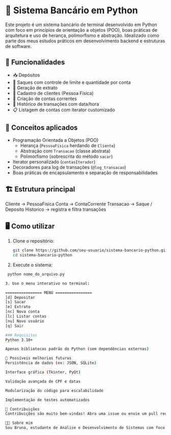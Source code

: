 # 💸 Sistema Bancário em Python

Este projeto é um sistema bancário de terminal desenvolvido em Python com foco em princípios de orientação a objetos (POO), boas práticas de arquitetura e uso de herança, polimorfismo e abstração. Idealizado como parte dos meus estudos práticos em desenvolvimento backend e estruturas de software.

## 🚀 Funcionalidades

- 📥 Depósitos
- 💸 Saques com controle de limite e quantidade por conta
- 📄 Geração de extrato
- 👤 Cadastro de clientes (Pessoa Física)
- 🏦 Criação de contas correntes
- 🧾 Histórico de transações com data/hora
- 📋 Listagem de contas com iterator customizado

## 🧠 Conceitos aplicados

- Programação Orientada a Objetos (POO)
  - Herança (`PessoaFisica` herdando de `Cliente`)
  - Abstração com `Transacao` (classe abstrata)
  - Polimorfismo (sobrescrita do método `sacar`)
- Iterator personalizado (`contasIterador`)
- Decoradores para log de transações (`@log_transacao`)
- Boas práticas de encapsulamento e separação de responsabilidades

## 🏗️ Estrutura principal

Cliente -> PessoaFisica
Conta -> ContaCorrente
Transacao -> Saque / Deposito
Historico -> registra e filtra transações


## 🖥️ Como utilizar

1. Clone o repositório:
   ```bash
   git clone https://github.com/seu-usuario/sistema-bancario-python.git
   cd sistema-bancario-python
   
2. Execute o sistema:
  ```bash
   python nome_do_arquivo.py

3. Use o menu interativo no terminal:

================ MENU ================
[d] Depositar
[s] Sacar
[e] Extrato
[nc] Nova conta
[lc] Listar contas
[nu] Novo usuário
[q] Sair

### Requisitos
Python 3.10+

Apenas bibliotecas padrão do Python (sem dependências externas)

🎯 Possíveis melhorias futuras
Persistência de dados (ex: JSON, SQLite)

Interface gráfica (Tkinter, PyQt)

Validação avançada de CPF e datas

Modularização do código para escalabilidade

Implementação de testes automatizados

🤝 Contribuições
Contribuições são muito bem-vindas! Abra uma issue ou envie um pull request com melhorias e sugestões.

🧑‍💻 Sobre mim
Sou Bruna, estudante de Análise e Desenvolvimento de Sistemas com foco em Cibersegurança, apaixonada por tecnologia e soluções práticas.



